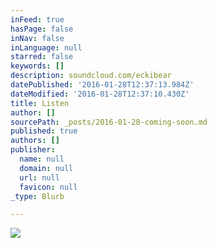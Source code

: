 ```yaml
---
inFeed: true
hasPage: false
inNav: false
inLanguage: null
starred: false
keywords: []
description: soundcloud.com/eckibear
datePublished: '2016-01-28T12:37:13.984Z'
dateModified: '2016-01-28T12:37:10.430Z'
title: Listen
author: []
sourcePath: _posts/2016-01-28-coming-soon.md
published: true
authors: []
publisher:
  name: null
  domain: null
  url: null
  favicon: null
_type: Blurb

---
```

![](https://the-grid-user-content.s3-us-west-2.amazonaws.com/325d2f31-d238-4640-b5c2-cd9892807565.png)